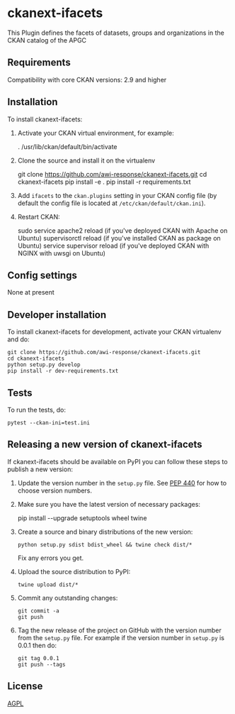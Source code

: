 # ckanext-ifacets

This Plugin defines the facets of datasets, groups and organizations in the CKAN catalog of the APGC


## Requirements

Compatibility with core CKAN versions: 2.9 and higher


## Installation

To install ckanext-ifacets:

1. Activate your CKAN virtual environment, for example:

     . /usr/lib/ckan/default/bin/activate

2. Clone the source and install it on the virtualenv

    git clone https://github.com/awi-response/ckanext-ifacets.git
    cd ckanext-ifacets
    pip install -e .
	pip install -r requirements.txt

3. Add `ifacets` to the `ckan.plugins` setting in your CKAN
   config file (by default the config file is located at
   `/etc/ckan/default/ckan.ini`).

4. Restart CKAN:

   sudo service apache2 reload 	(if you've deployed CKAN with Apache on Ubuntu)
   supervisorctl reload		(if you've installed CKAN as package on Ubuntu)
   service supervisor reload	(if you've deployed CKAN with NGINX with uwsgi on Ubuntu)

## Config settings

None at present


## Developer installation

To install ckanext-ifacets for development, activate your CKAN virtualenv and
do:

    git clone https://github.com/awi-response/ckanext-ifacets.git
    cd ckanext-ifacets
    python setup.py develop
    pip install -r dev-requirements.txt


## Tests

To run the tests, do:

    pytest --ckan-ini=test.ini


## Releasing a new version of ckanext-ifacets

If ckanext-ifacets should be available on PyPI you can follow these steps to publish a new version:

1. Update the version number in the `setup.py` file. See [PEP 440](http://legacy.python.org/dev/peps/pep-0440/#public-version-identifiers) for how to choose version numbers.

2. Make sure you have the latest version of necessary packages:

    pip install --upgrade setuptools wheel twine

3. Create a source and binary distributions of the new version:

       python setup.py sdist bdist_wheel && twine check dist/*

   Fix any errors you get.

4. Upload the source distribution to PyPI:

       twine upload dist/*

5. Commit any outstanding changes:

       git commit -a
       git push

6. Tag the new release of the project on GitHub with the version number from
   the `setup.py` file. For example if the version number in `setup.py` is
   0.0.1 then do:

       git tag 0.0.1
       git push --tags

## License

[AGPL](https://www.gnu.org/licenses/agpl-3.0.en.html)
